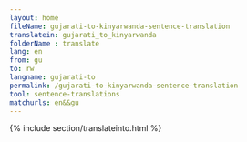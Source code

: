 ```yaml
---
layout: home
fileName: gujarati-to-kinyarwanda-sentence-translation
translatein: gujarati_to_kinyarwanda
folderName : translate
lang: en
from: gu
to: rw
langname: gujarati-to
permalink: /gujarati-to-kinyarwanda-sentence-translation
tool: sentence-translations
matchurls: en&&gu
---
```

{% include section/translateinto.html %}
